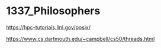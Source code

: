 # 1337_Philosophers

https://hpc-tutorials.llnl.gov/posix/


https://www.cs.dartmouth.edu/~campbell/cs50/threads.html

